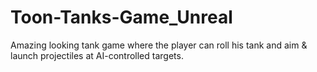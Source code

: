# Toon-Tanks-Game_Unreal
Amazing looking tank game where the player can roll his tank and aim &amp; launch projectiles at AI-controlled targets.
